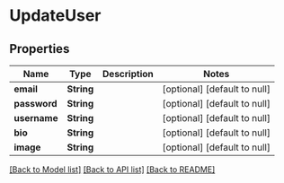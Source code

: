 # UpdateUser
## Properties

| Name | Type | Description | Notes |
|------------ | ------------- | ------------- | -------------|
| **email** | **String** |  | [optional] [default to null] |
| **password** | **String** |  | [optional] [default to null] |
| **username** | **String** |  | [optional] [default to null] |
| **bio** | **String** |  | [optional] [default to null] |
| **image** | **String** |  | [optional] [default to null] |

[[Back to Model list]](../README.md#documentation-for-models) [[Back to API list]](../README.md#documentation-for-api-endpoints) [[Back to README]](../README.md)

